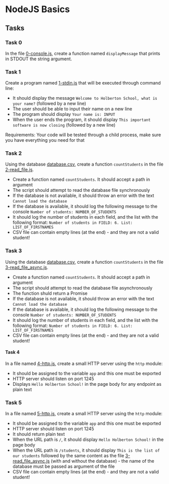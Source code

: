 # NodeJS Basics

## Tasks

### Task 0
In the file [0-console.js](0-console.js), create a function named `displayMessage` that prints in STDOUT the string argument.

### Task 1
Create a program named [1-stdin.js](1-stdin.js) that will be executed through command line:
- It should display the message `Welcome to Holberton School, what is your name?` (followed by a new line)
- The user should be able to input their name on a new line
- The program should display `Your name is: INPUT`
- When the user ends the program, it should display `This important software is now closing` (followed by a new line)

Requirements:
Your code will be tested through a child process, make sure you have everything you need for that

### Task 2
Using the database [database.csv](database.csv), create a function `countStudents` in the file [2-read_file.js](2-read_file.js).
- Create a function named `countStudents`. It should accept a path in argument
- The script should attempt to read the database file synchronously
- If the database is not available, it should throw an error with the text `Cannot load the database`
- If the database is available, it should log the following message to the console `Number of students: NUMBER_OF_STUDENTS`
- It should log the number of students in each field, and the list with the following format: `Number of students in FIELD: 6. List: LIST_OF_FIRSTNAMES`
- CSV file can contain empty lines (at the end) - and they are not a valid student!

### Task 3
Using the database [database.csv](database.csv), create a function `countStudents` in the file [3-read_file_async.js](3-read_file_async.js).
- Create a function named `countStudents`. It should accept a path in argument
- The script should attempt to read the database file asynchronously
- The function shuld return a Promise
- If the database is not available, it should throw an error with the text `Cannot load the database`
- If the database is available, it should log the following message to the console `Number of students: NUMBER_OF_STUDENTS`
- It should log the number of students in each field, and the list with the following format: `Number of students in FIELD: 6. List: LIST_OF_FIRSTNAMES`
- CSV file can contain empty lines (at the end) - and they are not a valid student!

#### Task 4
In a file named [4-http.js](4-http.js), create a small HTTP server using the `http` module:
- It should be assigned to the variable `app` and this one must be exported
- HTTP server should listen on port 1245
- Displays `Hello Holberton School!` in the page body for any endpoint as plain text

### Task 5
In a file named [5-http.js](5-http.js), create a small HTTP server using the `http` module:
- It should be assigned to the variable `app` and this one must be exported
- HTTP server should listen on port 1245
- It should return plain text
- When the URL path is `/`, it should display `Hello Holberton School!` in the page body
- When the URL path is `/students`, it should display `This is the list of our students` followed by the same content as the file [3-read_file_async.js](3-read_file_async.js) (with and without the database) - the name of the database must be passed as argument of the file
- CSV file can contain empty lines (at the end) - and they are not a valid student!
